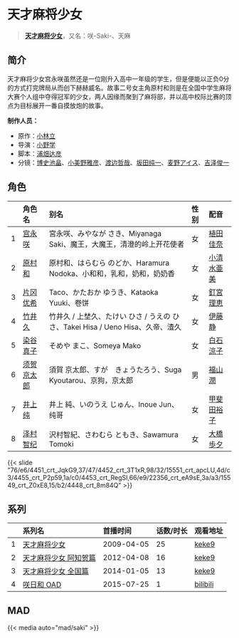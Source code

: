 # 天才麻将少女


> <u>**[天才麻将少女](http://bgm.tv/subject/1444)**</u>，又名：咲-Saki-、天麻

## 简介


天才麻将少女宫永咲虽然还是一位刚升入高中一年级的学生，但是便能以正负0分的方式打完牌局从而创下赫赫威名。故事二号女主角原村和则是在全国中学生麻将大赛个人组中夺得冠军的少女，两人因缘而聚到了麻将部，并以高中校际比赛的顶点为目标展开一番自摸放炮的故事。

**制作人员：**
- 原作：[小林立](http://bgm.tv/person/3684)
- 导演：[小野学](http://bgm.tv/person/2718)
- 脚本：[浦畑达彦](http://bgm.tv/person/233)
- 分镜：[博史池畠](http://bgm.tv/person/13170)、[小美野雅彦](http://bgm.tv/person/12423)、[渡边哲哉](http://bgm.tv/person/1373)、[坂田纯一](http://bgm.tv/person/306)、[麦野アイス](http://bgm.tv/person/26966)、[吉泽俊一](http://bgm.tv/person/15850)

## 角色

|     |   角色名   |   别名  | 性别 |  配音  |
|:--- |:------  |:----      |:---  |:--   |
| 1 | [宫永咲](http://bgm.tv/character/4451) | 宮永咲、みやなが さき、Miyanaga Saki、魔王，大魔王，清澄的岭上开花使者 | 女 | [植田佳奈](http://bgm.tv/person/4263) |
| 2 | [原村和](http://bgm.tv/character/4452) | 原村和、はらむら のどか、Haramura Nodoka、小和和，乳和，奶和，奶奶香 | 女 | [小清水亜美](http://bgm.tv/person/4474) |
| 3 | [片冈优希](http://bgm.tv/character/15551) | Taco、かたおか ゆうき、Kataoka Yuuki、卷饼 | 女 | [釘宮理恵](http://bgm.tv/person/3936) |
| 4 | [竹井久](http://bgm.tv/character/4455) | 竹井久 / 上埜久、たけい ひさ / うえの ひさ、Takei Hisa / Ueno Hisa、久帝、渣久 | 女 | [伊藤静](http://bgm.tv/person/4272) |
| 5 | [染谷真子](http://bgm.tv/character/4453) | そめや まこ、Someya Mako | 女 | [白石涼子](http://bgm.tv/person/4730) |
| 6 | [须贺京太郎](http://bgm.tv/character/22356) | 須賀 京太郎、すが　きょうたろう、Suga Kyoutarou、京狗，京太郎 | 男 | [福山潤](http://bgm.tv/person/3818) |
| 7 | [井上纯](http://bgm.tv/character/15549) | 井上 純、いのうえ じゅん、Inoue Jun、纯哥 | 女 | [甲斐田裕子](http://bgm.tv/person/4245) |
| 8 | [泽村智纪](http://bgm.tv/character/4448) | 沢村智紀、さわむら ともき、Sawamura Tomoki | 女 | [大橋歩夕](http://bgm.tv/person/6174) |

{{< slide "76/e6/4451_crt_JqkG9,37/47/4452_crt_3T1xR,98/32/15551_crt_apcLU,4d/c3/4455_crt_P2p59,1a/c0/4453_crt_RegSI,66/e9/22356_crt_eA9sE,3a/a3/15549_crt_Z0xE8,15/b2/4448_crt_8m84Q" >}}

## 系列

|     | 系列名         | 首播时间       | 话数/时长 | 观看地址                                                    |
| :-- | :---------- | :--------- | :---- | :------------------------------------------------------ |
| 1   |[天才麻将少女](https://bgm.tv/subject/1444)| 2009-04-05 | 25    | [keke9](https://www.keke9.app/play/20155-4-136133.html) |
| 2   |[天才麻将少女 阿知贺篇](https://bgm.tv/subject/24165)| 2012-04-08 | 16    | [keke9](https://www.keke9.app/play/27085-4-232542.html) |
| 3   |[天才麻将少女 全国篇](https://bgm.tv/subject/52606)| 2014-01-05 | 13    | [keke9](https://www.keke9.app/play/20535-4-139328.html) |
| 4   |[咲日和 OAD](https://bgm.tv/subject/114197)| 2015-07-25 | 1     | [bilibili](https://www.bilibili.com/video/BV1ws411m7H6) |


## MAD

{{< media  auto="mad/saki" >}}

